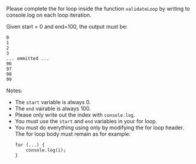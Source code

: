 Please complete the for loop inside the function ```validateLoop``` by writing to console.log on each loop iteration.

Given start = 0 and end=100, the output must be:
```
0
1
2
3
... ommitted ...
96
97
98
99
```

Notes:
- The ```start``` variable is always 0.
- The ```end``` vairable is always 100.
- Please only write out the index with ```console.log```.
- You must use the ```start``` and ```end``` variables in your for loop.
- You must do everything using only by modifying the for loop header. The for loop body must remain as for example:
    ```
    for (...) {
        console.log(i);
    }
    ```
